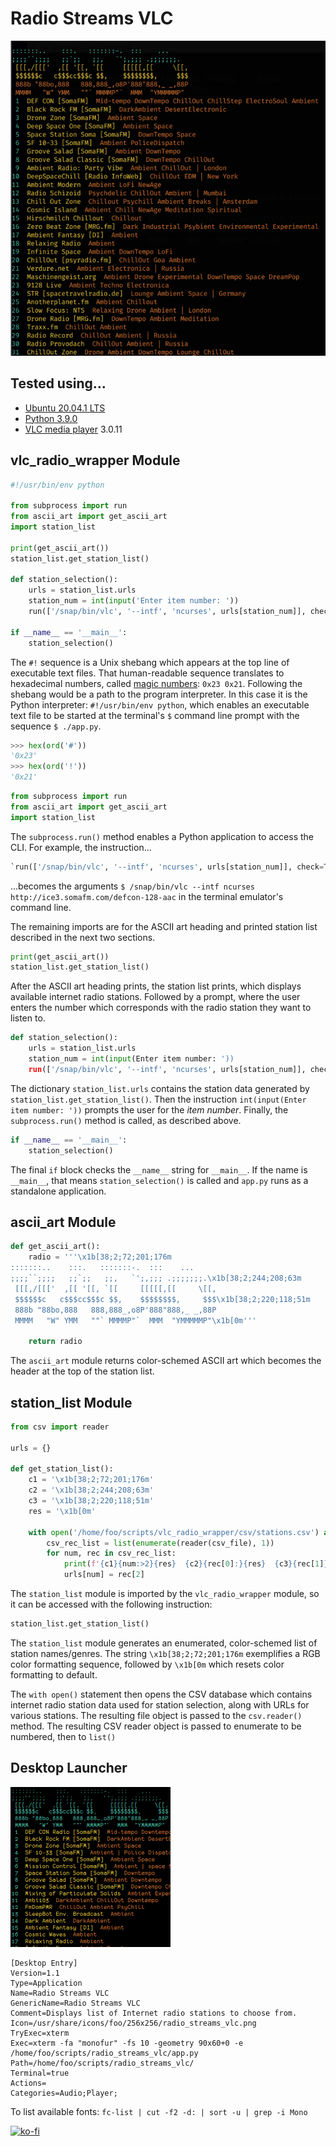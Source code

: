 # Radio Streams VLC

![Radio Streams VLC](screen_capture.png)

## Tested using...

- [Ubuntu 20.04.1 LTS](https://releases.ubuntu.com/20.04/)
- [Python 3.9.0](https://docs.python.org/3.9/)
- [VLC media player](https://snapcraft.io/vlc) 3.0.11

## vlc_radio_wrapper Module

```python
#!/usr/bin/env python

from subprocess import run
from ascii_art import get_ascii_art
import station_list

print(get_ascii_art())
station_list.get_station_list()

def station_selection():
    urls = station_list.urls
    station_num = int(input('Enter item number: '))
    run(['/snap/bin/vlc', '--intf', 'ncurses', urls[station_num]], check=True)

if __name__ == '__main__':
    station_selection()
```

The `#!` sequence is a Unix shebang which appears at the top line of executable text files. That human-readable sequence translates to hexadecimal numbers, called [magic numbers](https://en.wikipedia.org/wiki/Shebang_(Unix)#Magic_number): `0x23 0x21`. Following the shebang would be a path to the program interpreter. In this case it is the Python interpreter: `#!/usr/bin/env python`, which enables an executable text file to be started at the terminal's `$` command line prompt with the sequence `$ ./app.py`.

```python
>>> hex(ord('#'))
'0x23'
>>> hex(ord('!'))
'0x21'
```

```python
from subprocess import run
from ascii_art import get_ascii_art
import station_list
```

The `subprocess.run()` method enables a Python application to access the CLI. For example, the instruction...

```python
`run(['/snap/bin/vlc', '--intf', 'ncurses', urls[station_num]], check=True)`
```

...becomes the arguments `$ /snap/bin/vlc --intf ncurses http://ice3.somafm.com/defcon-128-aac` in the terminal emulator's command line.

The remaining imports are for the ASCII art heading and printed station list described in the next two sections.

```python
print(get_ascii_art())
station_list.get_station_list()
```

After the ASCII art heading prints, the station list prints, which displays available internet radio stations. Followed by a prompt, where the user enters the number which corresponds with the radio station they want to listen to.

```python
def station_selection():
    urls = station_list.urls
    station_num = int(input(Enter item number: '))
    run(['/snap/bin/vlc', '--intf', 'ncurses', urls[station_num]], check=True)
```

The dictionary `station_list.urls` contains the station data generated by `station_list.get_station_list()`. Then the instruction `int(input(Enter item number: '))` prompts the user for the _item number_. Finally, the `subprocess.run()` method is called, as described above.

```python
if __name__ == '__main__':
    station_selection()
```

The final `if` block checks the `__name__` string for `__main__`. If the name is `__main__`, that means `station_selection()` is called and `app.py` runs as a standalone application.

## ascii_art Module

```python
def get_ascii_art():
    radio = '''\x1b[38;2;72;201;176m
:::::::..    :::.   :::::::-.  :::    ...
;;;;``;;;;   ;;`;;   ;;,   `';,;;; .;;;;;;;.\x1b[38;2;244;208;63m
 [[[,/[[['  ,[[ '[[, `[[     [[[[[,[[     \[[,
 $$$$$$c   c$$$cc$$$c $$,    $$$$$$$$,     $$$\x1b[38;2;220;118;51m
 888b "88bo,888   888,888_,o8P'888"888,_ _,88P
 MMMM   "W" YMM   ""` MMMMP"`  MMM  "YMMMMMP"\x1b[0m'''

    return radio
```

The `ascii_art` module returns color-schemed ASCII art which becomes the header at the top of the station list.

## station_list Module

```python
from csv import reader

urls = {}

def get_station_list():
    c1 = '\x1b[38;2;72;201;176m'
    c2 = '\x1b[38;2;244;208;63m'
    c3 = '\x1b[38;2;220;118;51m'
    res = '\x1b[0m'

    with open('/home/foo/scripts/vlc_radio_wrapper/csv/stations.csv') as csv_file:
        csv_rec_list = list(enumerate(reader(csv_file), 1))
        for num, rec in csv_rec_list:
            print(f'{c1}{num:>2}{res}  {c2}{rec[0]:}{res}  {c3}{rec[1]}{res}')
            urls[num] = rec[2]
```

The `station_list` module is imported by the `vlc_radio_wrapper` module, so it can be accessed with the following instruction:

```python
station_list.get_station_list()
```

The `station_list` module generates an enumerated, color-schemed list of station names/genres. The string `\x1b[38;2;72;201;176m` exemplifies a RGB color formatting sequence, followed by `\x1b[0m` which resets color formatting to default.

The `with open()` statement then opens the CSV database which contains internet radio station data used for station selection, along with URLs for various stations. The resulting file object is passed to the `csv.reader()` method. The resulting CSV reader object is passed to enumerate to be numbered, then to `list()` 

## Desktop Launcher

![Desktop Icon Image](radio_streams_vlc.png)

```shell
[Desktop Entry]
Version=1.1
Type=Application
Name=Radio Streams VLC
GenericName=Radio Streams VLC
Comment=Displays list of Internet radio stations to choose from.
Icon=/usr/share/icons/foo/256x256/radio_streams_vlc.png
TryExec=xterm
Exec=xterm -fa "monofur" -fs 10 -geometry 90x60+0 -e /home/foo/scripts/radio_streams_vlc/app.py
Path=/home/foo/scripts/radio_streams_vlc/
Terminal=true
Actions=
Categories=Audio;Player;
```

To list available fonts: `fc-list | cut -f2 -d: | sort -u | grep -i Mono`

[![ko-fi](https://www.ko-fi.com/img/githubbutton_sm.svg)](https://ko-fi.com/R6R72LISM)
